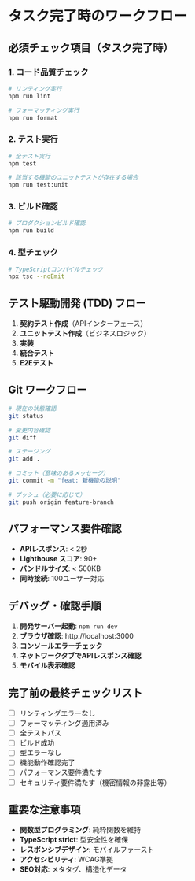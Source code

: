# タスク完了時のワークフロー

## 必須チェック項目（タスク完了時）

### 1. コード品質チェック
```bash
# リンティング実行
npm run lint

# フォーマッティング実行
npm run format
```

### 2. テスト実行
```bash
# 全テスト実行
npm test

# 該当する機能のユニットテストが存在する場合
npm run test:unit
```

### 3. ビルド確認
```bash
# プロダクションビルド確認
npm run build
```

### 4. 型チェック
```bash
# TypeScriptコンパイルチェック
npx tsc --noEmit
```

## テスト駆動開発 (TDD) フロー
1. **契約テスト作成**（APIインターフェース）
2. **ユニットテスト作成**（ビジネスロジック）  
3. **実装**
4. **統合テスト**
5. **E2Eテスト**

## Git ワークフロー
```bash
# 現在の状態確認
git status

# 変更内容確認
git diff

# ステージング
git add .

# コミット（意味のあるメッセージ）
git commit -m "feat: 新機能の説明"

# プッシュ（必要に応じて）
git push origin feature-branch
```

## パフォーマンス要件確認
- **APIレスポンス**: < 2秒
- **Lighthouse スコア**: 90+
- **バンドルサイズ**: < 500KB
- **同時接続**: 100ユーザー対応

## デバッグ・確認手順
1. **開発サーバー起動**: `npm run dev`
2. **ブラウザ確認**: http://localhost:3000
3. **コンソールエラーチェック**
4. **ネットワークタブでAPIレスポンス確認**
5. **モバイル表示確認**

## 完了前の最終チェックリスト
- [ ] リンティングエラーなし
- [ ] フォーマッティング適用済み
- [ ] 全テストパス
- [ ] ビルド成功
- [ ] 型エラーなし
- [ ] 機能動作確認完了
- [ ] パフォーマンス要件満たす
- [ ] セキュリティ要件満たす（機密情報の非露出等）

## 重要な注意事項
- **関数型プログラミング**: 純粋関数を維持
- **TypeScript strict**: 型安全性を確保
- **レスポンシブデザイン**: モバイルファースト
- **アクセシビリティ**: WCAG準拠
- **SEO対応**: メタタグ、構造化データ